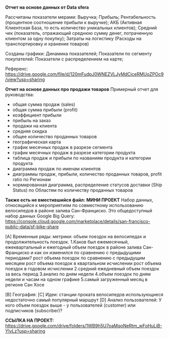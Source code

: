 **Отчет на основе данных от Data sfera**

Рассчитаны показатели мерами:
Выручка;
Прибыль;
Рентабельность (процентное соотношение прибыли к выручке);
АКБ (Активная Клиентская База, то есть количество уникальных клиентов);
Средний чек (показатель, отражающий среднюю сумму денег, потраченную клиентом за одну покупку);
Затраты на логистику (Расходы на транспортировку и хранение товаров)

Созданы графики:
Динамика показателей;
Показатели по сегменту покупателей:
Показатели с распределением на карте;

Референс:
https://drive.google.com/file/d/120mFudpJ0WNEZVLJyMdCiceRMUoZPOc9/view?usp=sharing



**Отчет на основе данных про продажи товаров**
Примерный отчет для руководства:
- общая сумма продаж (sales)
- общая сумма прибыли (profit)
- коэффициент прибыли 
- прибыль на заказ
- продажи на клиента
- средняя скидка
- общее количество проданных товаров
- географическая карта
- график месячных продаж в разрезе сегмента
- график месячных продаж в разрезе категории продукта
- таблица продаж и прибыли по названиям продукта и категории продукта 
- диаграмма продаж по именам клиентов
- диаграммы продаж, прибыли, количество проданных товаров, profit ratio по Регионам
- нормированная диаграмма, распределение статусов доставки (Ship Status) по Областям по количеству проданных товаров


**Также есть не вместившийся файл:**
**МИНИ ПРОЕКТ**
Набор данных, относящийся к мероприятиям по совместному использованию велосипедов в районе залива Сан-Франциско. Это общедоступный набор данных Google Big Query:
https://console.cloud.google.com/marketplace/details/san-francisco-public-data/sf-bike-share

[A] Временные ряды:
метрики: объем поездок на велосипедах и продолжительность поездок.
1.Каков был ежемесячный, ежеквартальный и ежегодный объем поездок в районе залива Сан-Франциско и как он изменился по сравнению с предыдущими периодами?
рост объема поездок по сравнению с предыдущим месяцем
рост объема поездок в квартальном исчислении
рост объема поездок в годовом исчислении
2.средний ежедневный объем поездок за весь период
3.анализ по дням недели
4.объем поездок по дням недели и часам на одном графике
5.самый загруженный месяц в регионе Сан Хосе

[B] География:
[C] Идеи:
станции проката велосипедов использующиеся недостаточно
самый популярный маршрут
[D] Анализ пользователей:
У кого объем поездок выше - у пользователей (customer) или подписчиков (subscriber)?

**ССЫЛКА НА ПРОЕКТ:** https://drive.google.com/drive/folders/1WB9h5U7oaMqoNeRtm_wFoHuLiB-YIvLz?usp=sharing
